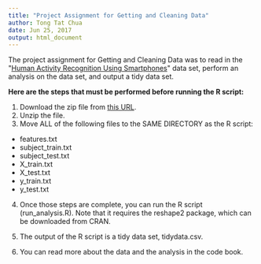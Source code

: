 ```yaml
---
title: "Project Assignment for Getting and Cleaning Data"
author: Tong Tat Chua
date: Jun 25, 2017
output: html_document
---
```


The project assignment for Getting and Cleaning Data was to read in the "[Human Activity Recognition Using Smartphones](http://archive.ics.uci.edu/ml/datasets/Human+Activity+Recognition+Using+Smartphones)" data set, perform an analysis on the data set, and output a tidy data set.

**Here are the steps that must be performed before running the R script:**

1. Download the zip file from [this URL](https://d396qusza40orc.cloudfront.net/getdata%2Fprojectfiles%2FUCI%20HAR%20Dataset.zip).
2. Unzip the file.
3. Move ALL of the following files to the SAME DIRECTORY as the R script:
  + features.txt
  + subject_train.txt
  + subject_test.txt
  + X_train.txt
  + X_test.txt
  + y_train.txt
  + y_test.txt
  
4. Once those steps are complete, you can run the R script (run_analysis.R). Note that it requires the reshape2 package, which can be downloaded from CRAN.

5. The output of the R script is a tidy data set, tidydata.csv.

6. You can read more about the data and the analysis in the code book.
